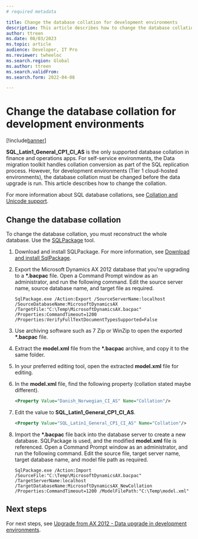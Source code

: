 ```yaml
---
# required metadata

title: Change the database collation for development environments
description: This article describes how to change the database collation for development environments.
author: ttreen 
ms.date: 08/03/2023
ms.topic: article
audience: Developer, IT Pro
ms.reviewer: twheeloc
ms.search.region: Global
ms.author: ttreen
ms.search.validFrom: 
ms.search.form: 2022-04-08

---
```


# Change the database collation for development environments

[!include[banner](../includes/banner.md)]

**SQL\_Latin1\_General\_CP1\_CI\_AS** is the only supported database collation in finance and operations apps. For self-service environments, the Data migration toolkit handles collation conversion as part of the SQL replication process. However, for development environments (Tier 1 cloud-hosted environments), the database collation must be changed before the data upgrade is run. This article describes how to change the collation.

For more information about SQL database collations, see [Collation and Unicode support](/sql/relational-databases/collations/collation-and-unicode-support).

## Change the database collation

To change the database collation, you must reconstruct the whole database. Use the [SQLPackage](/sql/tools/sqlpackage/sqlpackage) tool.

1. Download and install SQLPackage. For more information, see [Download and install SqlPackage](/sql/tools/sqlpackage/sqlpackage-download).
1. Export the Microsoft Dynamics AX 2012 database that you're upgrading to a **\*.bacpac** file. Open a Command Prompt window as an administrator, and run the following command. Edit the source server name, source database name, and target file as required.

    ```
    SqlPackage.exe /Action:Export /SourceServerName:localhost /SourceDatabaseName:MicrosoftDynamicsAX /TargetFile:"C:\Temp\MicrosoftDynamicsAX.bacpac" /Properties:CommandTimeout=1200 /Properties:VerifyFullTextDocumentTypesSupported=False
    ```

1. Use archiving software such as 7 Zip or WinZip to open the exported **\*.bacpac** file.
1. Extract the **model.xml** file from the **\*.bacpac** archive, and copy it to the same folder.
1. In your preferred editing tool, open the extracted **model.xml** file for editing.
1. In the **model.xml** file, find the following property (collation stated maybe different).

    ```XML
    <Property Value="Danish_Norwegian_CI_AS" Name="Collation"/>
    ```

1.  Edit the value to **SQL\_Latin1\_General\_CP1\_CI_AS**.

    ```XML
    <Property Value="SQL_Latin1_General_CP1_CI_AS" Name="Collation"/>
    ```

1. Import the **\*.bacpac** file back into the database server to create a new database. SQLPackage is used, and the modified **model.xml** file is referenced. Open a Command Prompt window as an administrator, and run the following command. Edit the source file, target server name, target database name, and model file path as required.

    ```
    SqlPackage.exe /Action:Import /SourceFile:"C:\Temp\MicrosoftDynamicsAX.bacpac" /TargetServerName:localhost /TargetDatabaseName:MicrosoftDynamicsAX_NewCollation /Properties:CommandTimeout=1200 /ModelFilePath:"C:\Temp\model.xml"
    ```

## Next steps

For next steps, see [Upgrade from AX 2012 - Data upgrade in development environments](data-upgrade-2012.md).

